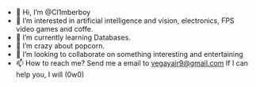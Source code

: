 - 👋 Hi, I’m @Cl1mberboy
- 👀 I’m interested in  artificial intelligence and vision, electronics, FPS video games and coffe.
- 🌱 I’m currently learning Databases.
- 🍿 I’m  crazy about popcorn.
- 💞️ I’m looking to collaborate on something interesting and entertaining
- 📫 How to reach me? Send me a email to vegayair9@gmail.com If I can help you, I will (0w0)
<!---
Cl1mberboy/Cl1mberboy is a ✨ special ✨ repository because its `README.md` (this file) appears on your GitHub profile.
You can click the Preview link to take a look at your changes.
--->
